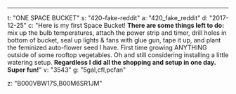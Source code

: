 ---
t: "ONE SPACE BUCKET"
s: "420-fake-reddit"
a: "420_fake_reddit"
d: "2017-12-25"
c: "Here is my first Space Bucket! <strong>There are some things left to do:</strong> mix up the bulb temperatures, attach the power strip and timer, drill holes in bottom of bucket, seal up lights & fans with glue gun, tape it up, and plant the feminized auto-flower seed I have. First time growing ANYTHING outside of some rooftop vegetables. Oh and still considering installing a little watering setup. <strong>Regardless I did all the shopping and setup in one day. Super fun!</strong>"
v: "3543"
g: "5gal,cfl,pcfan"

z: "B000VBW17S,B00M6SR1JM"
